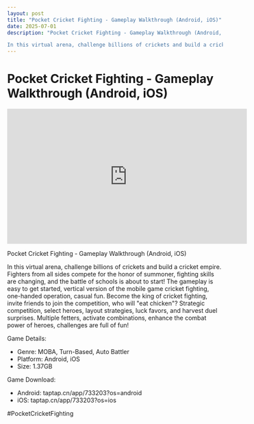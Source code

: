```yaml
---
layout: post
title: "Pocket Cricket Fighting - Gameplay Walkthrough (Android, iOS)"
date: 2025-07-01
description: "Pocket Cricket Fighting - Gameplay Walkthrough (Android, iOS)

In this virtual arena, challenge billions of crickets and build a cricket empire. Fighter..."
---
```


<h1 class="youtube-post-title">Pocket Cricket Fighting - Gameplay Walkthrough (Android, iOS)</h1>

<iframe width="560" height="315" src="https://www.youtube.com/embed/c-NS-z1LPF8" class="youtube-post-embed" frameborder="0" allowfullscreen></iframe>

<p class="youtube-post-description">Pocket Cricket Fighting - Gameplay Walkthrough (Android, iOS)

In this virtual arena, challenge billions of crickets and build a cricket empire. Fighters from all sides compete for the honor of summoner, fighting skills are changing, and the battle of schools is about to start! The gameplay is easy to get started, vertical version of the mobile game cricket fighting, one-handed operation, casual fun. Become the king of cricket fighting, invite friends to join the competition, who will "eat chicken"? Strategic competition, select heroes, layout strategies, luck favors, and harvest duel surprises. Multiple fetters, activate combinations, enhance the combat power of heroes, challenges are full of fun!

Game Details:

- Genre: MOBA, Turn-Based, Auto Battler
- Platform: Android, iOS
- Size: 1.37GB

Game Download:

- Android: taptap.cn/app/733203?os=android
- iOS: taptap.cn/app/733203?os=ios

#PocketCricketFighting</p>

